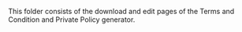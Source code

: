 This folder consists of the download and edit pages of the Terms and Condition and Private Policy generator.